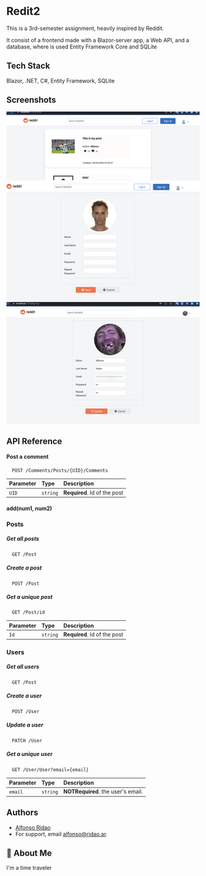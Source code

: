 
# Redit2

This is a 3rd-semester assignment, heavily inspired by Reddit. 

It consist of a frontend made with a Blazor-server app, a Web API, and a database, where is used Entity Framework Core and SQLite

## Tech Stack

 Blazor, .NET, C#, Entity Framework, SQLite




## Screenshots

![App Screenshot](https://github.com/fonCki/Reddit2/blob/11e0f478c87ce62d97ee8138e676cb39af0979c5/ScreenShots/File00001.png)
![App Screenshot](https://github.com/fonCki/Reddit2/blob/11e0f478c87ce62d97ee8138e676cb39af0979c5/ScreenShots/File00002.png)
![App Screenshot](https://github.com/fonCki/Reddit2/blob/11e0f478c87ce62d97ee8138e676cb39af0979c5/ScreenShots/File00003.png)


## API Reference

#### Post a comment

```http
  POST /Comments​/Posts​/{UID}​/Comments
```


| Parameter | Type     | Description                       |
| :-------- | :------- | :-------------------------------- |
| `UID`      | `string` | **Required**. Id of the post     |

#### add(num1, num2)

### Posts

##### Get all posts
```http
  GET /Post
```

##### Create a post
```http
  POST /Post
```

##### Get a unique post
```http
  GET /Post/id
```

| Parameter | Type     | Description                       |
| :-------- | :------- | :-------------------------------- |
| `Id`      | `string` | **Required**. Id of the post      |



### Users

##### Get all users
```http
  GET /Post
```

##### Create a user
```http
  POST /User
```

##### Update a user
```http
  PATCH /User
```

##### Get a unique user
```http
  GET /User/User?email={email}
```



| Parameter | Type     | Description                       |
| :-------- | :------- | :-------------------------------- |
| `email`   | `string` | **NOTRequired**. the user's email.|




## Authors

- [Alfonso Ridao](https://alfonso.ridao.ar)
- For support, email alfonso@ridao.ar.


## 🚀 About Me
I'm a time traveler

